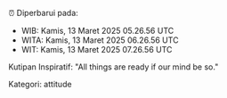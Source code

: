 ⏰ Diperbarui pada:
- WIB: Kamis, 13 Maret 2025 05.26.56 UTC
- WITA: Kamis, 13 Maret 2025 06.26.56 UTC
- WIT: Kamis, 13 Maret 2025 07.26.56 UTC

Kutipan Inspiratif:
"All things are ready if our mind be so."


Kategori: attitude

